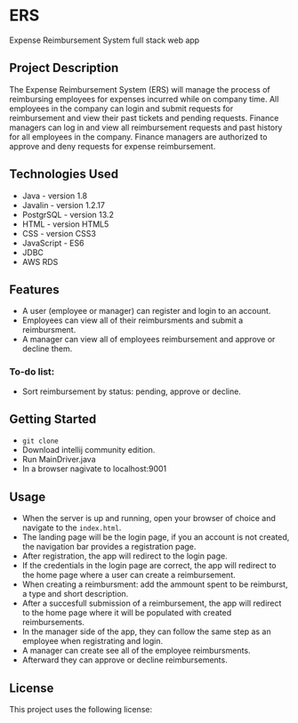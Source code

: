 # ERS
Expense Reimbursement System full stack web app

## Project Description

The Expense Reimbursement System (ERS) will manage the process of reimbursing employees for expenses incurred while on company time. All employees in the company can login and submit requests for reimbursement and view their past tickets and pending requests. Finance managers can log in and view all reimbursement requests and past history for all employees in the company. Finance managers are authorized to approve and deny requests for expense reimbursement.

## Technologies Used

- Java - version 1.8
- Javalin - version 1.2.17
- PostgrSQL - version 13.2
- HTML - version HTML5
- CSS - version CSS3
- JavaScript - ES6
- JDBC
- AWS RDS

## Features

- A user (employee or manager) can register and login to an account.
- Employees can view all of their reimbursments and submit a reimbursment.
- A manager can view all of employees reimbursement and approve or decline them.

### To-do list:

- Sort reimbursement by status: pending, approve or decline.

## Getting Started

- `git clone`
- Download intellij community edition.
- Run MainDriver.java
- In a browser nagivate to localhost:9001

## **Usage**

- When the server is up and running, open your browser of choice and navigate to the `index.html`.
- The landing page will be the login page, if you an account is not created, the navigation bar provides a registration page.
- After registration, the app will redirect to the login page.
- If the credentials in the login page are correct, the app will redirect to the home page where a user can create a reimbursement.
- When creating a reimbursment: add the ammount spent to be reimburst, a type and short description.
- After a succesfull submission of a reimbursement, the app will redirect to the home page where it will be populated with created reimbursements.
- In the manager side of the app, they can follow the same step as an employee when registrating and login.
- A manager can create see all of the employee reimbursments.
- Afterward they can approve or decline reimbursements.

## **License**

This project uses the following license: 